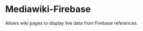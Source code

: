 Mediawiki-Firebase
==================

Allows wiki pages to display live data from Firebase references.